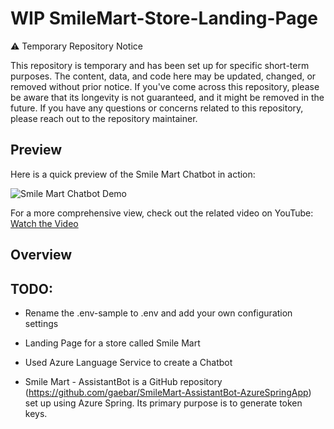 # WIP SmileMart-Store-Landing-Page


⚠️ Temporary Repository Notice

This repository is temporary and has been set up for specific short-term purposes. The content, data, and code here may be updated, changed, or removed without prior notice. If you've come across this repository, please be aware that its longevity is not guaranteed, and it might be removed in the future. 
If you have any questions or concerns related to this repository, please reach out to the repository maintainer.

## Preview

Here is a quick preview of the Smile Mart Chatbot in action:

![Smile Mart Chatbot Demo](src/images/SmileMart-Chatbot.gif)

For a more comprehensive view, check out the related video on YouTube:
[Watch the Video](https://youtu.be/b2gngfuUa4w)


## Overview

## TODO:
- Rename the .env-sample to .env and add your own configuration settings
- Landing Page for a store called Smile Mart 
- Used Azure Language Service to create a Chatbot

- Smile Mart - AssistantBot is a GitHub repository (https://github.com/gaebar/SmileMart-AssistantBot-AzureSpringApp) set up using Azure Spring. Its primary purpose is to generate token keys.
